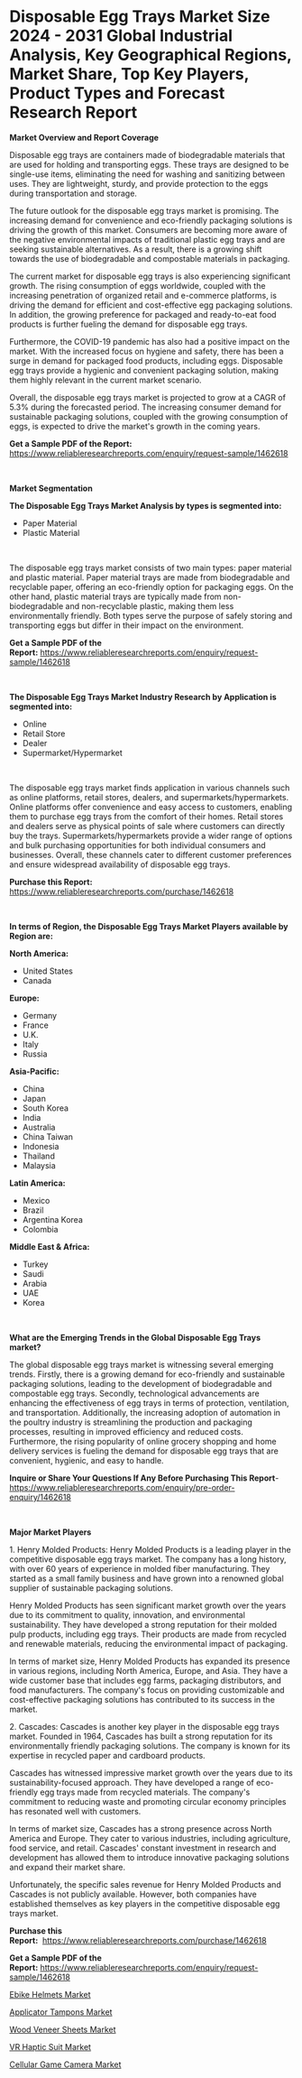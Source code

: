 <p><h1>Disposable Egg Trays Market Size 2024 - 2031 Global Industrial Analysis, Key Geographical Regions, Market Share, Top Key Players, Product Types and Forecast Research Report</h1></p><p><strong>Market Overview and Report Coverage</strong></p>
<p><p>Disposable egg trays are containers made of biodegradable materials that are used for holding and transporting eggs. These trays are designed to be single-use items, eliminating the need for washing and sanitizing between uses. They are lightweight, sturdy, and provide protection to the eggs during transportation and storage.</p><p>The future outlook for the disposable egg trays market is promising. The increasing demand for convenience and eco-friendly packaging solutions is driving the growth of this market. Consumers are becoming more aware of the negative environmental impacts of traditional plastic egg trays and are seeking sustainable alternatives. As a result, there is a growing shift towards the use of biodegradable and compostable materials in packaging.</p><p>The current market for disposable egg trays is also experiencing significant growth. The rising consumption of eggs worldwide, coupled with the increasing penetration of organized retail and e-commerce platforms, is driving the demand for efficient and cost-effective egg packaging solutions. In addition, the growing preference for packaged and ready-to-eat food products is further fueling the demand for disposable egg trays.</p><p>Furthermore, the COVID-19 pandemic has also had a positive impact on the market. With the increased focus on hygiene and safety, there has been a surge in demand for packaged food products, including eggs. Disposable egg trays provide a hygienic and convenient packaging solution, making them highly relevant in the current market scenario.</p><p>Overall, the disposable egg trays market is projected to grow at a CAGR of 5.3% during the forecasted period. The increasing consumer demand for sustainable packaging solutions, coupled with the growing consumption of eggs, is expected to drive the market's growth in the coming years.</p></p>
<p><strong>Get a Sample PDF of the Report:</strong> <a href="https://www.reliableresearchreports.com/enquiry/request-sample/1462618">https://www.reliableresearchreports.com/enquiry/request-sample/1462618</a></p>
<p>&nbsp;</p>
<p><strong>Market Segmentation</strong></p>
<p><strong>The Disposable Egg Trays Market Analysis by types is segmented into:</strong></p>
<p><ul><li>Paper Material</li><li>Plastic Material</li></ul></p>
<p>&nbsp;</p>
<p><p>The disposable egg trays market consists of two main types: paper material and plastic material. Paper material trays are made from biodegradable and recyclable paper, offering an eco-friendly option for packaging eggs. On the other hand, plastic material trays are typically made from non-biodegradable and non-recyclable plastic, making them less environmentally friendly. Both types serve the purpose of safely storing and transporting eggs but differ in their impact on the environment.</p></p>
<p><strong>Get a Sample PDF of the Report:</strong>&nbsp;<a href="https://www.reliableresearchreports.com/enquiry/request-sample/1462618">https://www.reliableresearchreports.com/enquiry/request-sample/1462618</a></p>
<p>&nbsp;</p>
<p><strong>The Disposable Egg Trays Market Industry Research by Application is segmented into:</strong></p>
<p><ul><li>Online</li><li>Retail Store</li><li>Dealer</li><li>Supermarket/Hypermarket</li></ul></p>
<p>&nbsp;</p>
<p><p>The disposable egg trays market finds application in various channels such as online platforms, retail stores, dealers, and supermarkets/hypermarkets. Online platforms offer convenience and easy access to customers, enabling them to purchase egg trays from the comfort of their homes. Retail stores and dealers serve as physical points of sale where customers can directly buy the trays. Supermarkets/hypermarkets provide a wider range of options and bulk purchasing opportunities for both individual consumers and businesses. Overall, these channels cater to different customer preferences and ensure widespread availability of disposable egg trays.</p></p>
<p><strong>Purchase this Report:</strong>&nbsp; <a href="https://www.reliableresearchreports.com/purchase/1462618">https://www.reliableresearchreports.com/purchase/1462618</a></p>
<p>&nbsp;</p>
<p><strong>In terms of Region, the Disposable Egg Trays Market Players available by Region are:</strong></p>
<p>
    <p> <strong> North America: </strong>
        <ul>
            <li>United States</li>
            <li>Canada</li>
        </ul>
        </p> 
    <p> <strong> Europe: </strong>
        <ul>
            <li>Germany</li>
            <li>France</li>
            <li>U.K.</li>
            <li>Italy</li>
            <li>Russia</li>
        </ul>
        </p> 
    <p> <strong> Asia-Pacific: </strong>
        <ul>
            <li>China</li>
            <li>Japan</li>
            <li>South Korea</li>
            <li>India</li>
            <li>Australia</li>
            <li>China Taiwan</li>
            <li>Indonesia</li>
            <li>Thailand</li>
            <li>Malaysia</li>
        </ul>
        </p> 
    <p> <strong> Latin America: </strong>
        <ul>
            <li>Mexico</li>
            <li>Brazil</li>
            <li>Argentina Korea</li>
            <li>Colombia</li>
        </ul>
        </p> 
    <p> <strong> Middle East & Africa: </strong>
        <ul>
            <li>Turkey</li>
            <li>Saudi</li>
            <li>Arabia</li>
            <li>UAE</li>
            <li>Korea</li>
        </ul>
    </p>
    </p>
<p>&nbsp;</p>
<p><strong>What are the Emerging Trends in the Global Disposable Egg Trays market?</strong></p>
<p><p>The global disposable egg trays market is witnessing several emerging trends. Firstly, there is a growing demand for eco-friendly and sustainable packaging solutions, leading to the development of biodegradable and compostable egg trays. Secondly, technological advancements are enhancing the effectiveness of egg trays in terms of protection, ventilation, and transportation. Additionally, the increasing adoption of automation in the poultry industry is streamlining the production and packaging processes, resulting in improved efficiency and reduced costs. Furthermore, the rising popularity of online grocery shopping and home delivery services is fueling the demand for disposable egg trays that are convenient, hygienic, and easy to handle.</p></p>
<p><strong>Inquire or Share Your Questions If Any Before Purchasing This Report</strong>- <a href="https://www.reliableresearchreports.com/enquiry/pre-order-enquiry/1462618">https://www.reliableresearchreports.com/enquiry/pre-order-enquiry/1462618</a></p>
<p>&nbsp;</p>
<p><strong>Major Market Players</strong></p>
<p><p>1. Henry Molded Products: Henry Molded Products is a leading player in the competitive disposable egg trays market. The company has a long history, with over 60 years of experience in molded fiber manufacturing. They started as a small family business and have grown into a renowned global supplier of sustainable packaging solutions. </p><p>Henry Molded Products has seen significant market growth over the years due to its commitment to quality, innovation, and environmental sustainability. They have developed a strong reputation for their molded pulp products, including egg trays. Their products are made from recycled and renewable materials, reducing the environmental impact of packaging.</p><p>In terms of market size, Henry Molded Products has expanded its presence in various regions, including North America, Europe, and Asia. They have a wide customer base that includes egg farms, packaging distributors, and food manufacturers. The company's focus on providing customizable and cost-effective packaging solutions has contributed to its success in the market.</p><p>2. Cascades: Cascades is another key player in the disposable egg trays market. Founded in 1964, Cascades has built a strong reputation for its environmentally friendly packaging solutions. The company is known for its expertise in recycled paper and cardboard products.</p><p>Cascades has witnessed impressive market growth over the years due to its sustainability-focused approach. They have developed a range of eco-friendly egg trays made from recycled materials. The company's commitment to reducing waste and promoting circular economy principles has resonated well with customers.</p><p>In terms of market size, Cascades has a strong presence across North America and Europe. They cater to various industries, including agriculture, food service, and retail. Cascades' constant investment in research and development has allowed them to introduce innovative packaging solutions and expand their market share.</p><p>Unfortunately, the specific sales revenue for Henry Molded Products and Cascades is not publicly available. However, both companies have established themselves as key players in the competitive disposable egg trays market.</p></p>
<p><strong>Purchase this Report:</strong>&nbsp;&nbsp;<a href="https://www.reliableresearchreports.com/purchase/1462618">https://www.reliableresearchreports.com/purchase/1462618</a></p>
<p></p>
<p><strong>Get a Sample PDF of the Report:</strong>&nbsp;<a href="https://www.reliableresearchreports.com/enquiry/request-sample/1462618">https://www.reliableresearchreports.com/enquiry/request-sample/1462618</a></p>
<p><p><a href="https://github.com/dzharov81/Market-Research-Report-List-2/blob/main/ebike-helmets-market.md">Ebike Helmets Market</a></p><p><a href="https://github.com/ambrozg/Market-Research-Report-List-2/blob/main/applicator-tampons-market.md">Applicator Tampons Market</a></p><p><a href="https://github.com/scarol104/Market-Research-Report-List-2/blob/main/wood-veneer-sheets-market.md">Wood Veneer Sheets Market</a></p><p><a href="https://github.com/maliyahmorrow6654/Market-Research-Report-List-2/blob/main/vr-haptic-suit-market.md">VR Haptic Suit Market</a></p><p><a href="https://github.com/deliacustodio40/Market-Research-Report-List-2/blob/main/cellular-game-camera-market.md">Cellular Game Camera Market</a></p></p>